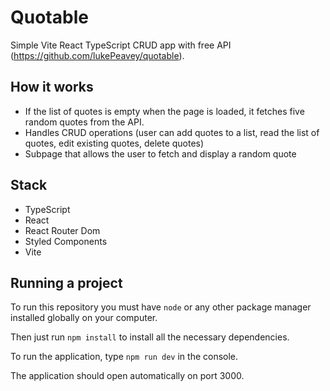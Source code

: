 # Quotable

Simple Vite React TypeScript CRUD app with free API (https://github.com/lukePeavey/quotable).

## How it works

- If the list of quotes is empty when the page is loaded, it fetches five random quotes from the API.
- Handles CRUD operations (user can add quotes to a list, read the list of quotes, edit existing quotes, delete quotes)
- Subpage that allows the user to fetch and display a random quote

## Stack

- TypeScript
- React
- React Router Dom
- Styled Components
- Vite

## Running a project

To run this repository you must have `node` or any other package manager installed globally on your computer.

Then just run `npm install` to install all the necessary dependencies.

To run the application, type `npm run dev` in the console.

The application should open automatically on port 3000.
